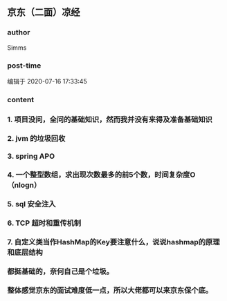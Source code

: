 ## 京东（二面）凉经
### author 
Simms
### post-time 

编辑于  2020-07-16 17:33:45
### content 
<div class="post-topic-des nc-post-content">
 <h3>
  <div>
   <span style="font-weight:bold;">
    1. 项目没问，全问的基础知识，然而我并没有来得及准备基础知识
   </span>
  </div>
  <div>
   <span style="font-weight:bold;">
    <br/>
   </span>
  </div>
  <div>
   <span style="font-weight:bold;">
    2. jvm 的垃圾回收
   </span>
  </div>
  <div>
   <span style="font-weight:bold;">
    <br/>
   </span>
  </div>
  <div>
   <span style="font-weight:bold;">
    3. spring APO
   </span>
  </div>
  <div>
   <span style="font-weight:bold;">
    <br/>
   </span>
  </div>
  <div>
   <span style="font-weight:bold;">
    4. 一个整型数组，求出现次数最多的前5个数，时间复杂度O（nlogn）
   </span>
  </div>
  <div>
   <span style="font-weight:bold;">
    <br/>
   </span>
  </div>
  <div>
   <span style="font-weight:bold;">
    5. sql 安全注入
   </span>
  </div>
  <div>
   <span style="font-weight:bold;">
    <br/>
   </span>
  </div>
  <div>
   <span style="font-weight:bold;">
    6. TCP 超时和重传机制
   </span>
  </div>
  <div>
   <span style="font-weight:bold;">
    <br/>
   </span>
  </div>
  <div>
   <span style="font-weight:bold;">
    7. 自定义类当作HashMap的Key要注意什么，说说hashmap的原理和底层结构
   </span>
  </div>
  <div>
   <span style="font-weight:bold;">
    <br/>
   </span>
  </div>
  <div>
   <span style="font-weight:bold;">
    都挺基础的，奈何自己是个垃圾。
   </span>
  </div>
  <div>
   <span style="font-weight:bold;">
    <br/>
   </span>
  </div>
  <div>
   整体感觉京东的面试难度低一点，所以大佬都可以来京东保个底。
  </div>
  <br/>
 </h3>
</div>
